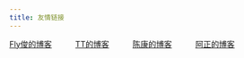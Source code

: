 ```yaml
---
title: 友情链接
---
```


[Fly俊的博客](https://qiujun.me)　　　[TT的博客](http://blog.silenttt.top)　　　[陈康的博客](http://www.kchen.cn)　　　[阿正的博客](https://zzsun.cc)